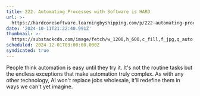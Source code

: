 ```yaml
---
title: 222. Automating Processes with Software is HARD
url: >-
  https://hardcoresoftware.learningbyshipping.com/p/222-automating-processes-with-software
date: '2024-10-11T21:22:40.991Z'
thumbnail: >-
  https://substackcdn.com/image/fetch/w_1200,h_600,c_fill,f_jpg,q_auto:good,fl_progressive:steep,g_auto/https%3A%2F%2Fsubstack-post-media.s3.amazonaws.com%2Fpublic%2Fimages%2F5d738925-8563-4ec7-98cb-6c369d8004ac_250x184.jpeg
scheduled: 2024-12-01T03:00:00.000Z
syndicated: true
---
```

People think automation is easy until they try it.  It's not the routine tasks but the endless exceptions that make automation truly complex. As with any other technology, AI won't replace jobs wholesale, it'll redefine them in ways we can't yet imagine.
